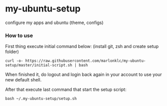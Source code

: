# my-ubuntu-setup
configure my apps and ubuntu (theme, configs)

### How to use

First thing execute initial command below: (install git, zsh and create setup folder)
```
curl -o- https://raw.githubusercontent.com/marlonklc/my-ubuntu-setup/master/initial-script.sh | bash
```
When finished it, do logout and login back again in your account to use your new default shell.

After that execute last command that start the setup script:
```
bash ~/.my-ubuntu-setup/setup.sh
```
